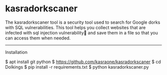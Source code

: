 # kasradorkscaner
The kasradorkscaner tool is a security tool used to search for Google dorks with SQL vulnerabilities. This tool helps you collect websites that are infected with sql injection vulnerability💉 and save them in a file so that you can access them when needed.




------------------------------------------------------------------------------------------------------------------------------------------------------------------------------------


Installation


$ apt install git python
$ https://github.com/kasraone/kasradorkscaner
$ cd Dolkings
$ pip install -r requirements.txt
$ python kasradorkscaner.py




